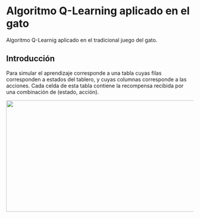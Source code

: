 # Algoritmo Q-Learning aplicado en el gato
Algoritmo Q-Learnig aplicado en el tradicional juego del gato.

## Introducción

Para simular el aprendizaje corresponde a una tabla cuyas filas corresponden a estados del tablero, y cuyas columnas corresponde a las acciones. Cada celda de esta tabla contiene la recompensa recibida por una combinación de (estado, acción). 

<p align="center">
  <img width="600" height="300" src="https://rubenlopezg.files.wordpress.com/2015/05/direct_reward1.png">
</p>
